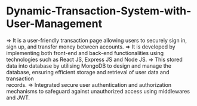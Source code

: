 # Dynamic-Transaction-System-with-User-Management
=> It is a user-friendly transaction page allowing users to securely sign in, sign up, and transfer money between accounts.
=> It is developed by implementing both front-end and back-end functionalities using technologies such as React JS, Express JS and Node JS.
=> This stored data into database by utilising MongoDB to design and manage the database, ensuring efficient storage and retrieval of user data and transaction     
   records.
=> Integrated secure user authentication and authorization mechanisms to safeguard against unauthorized access using middlewares and JWT.

